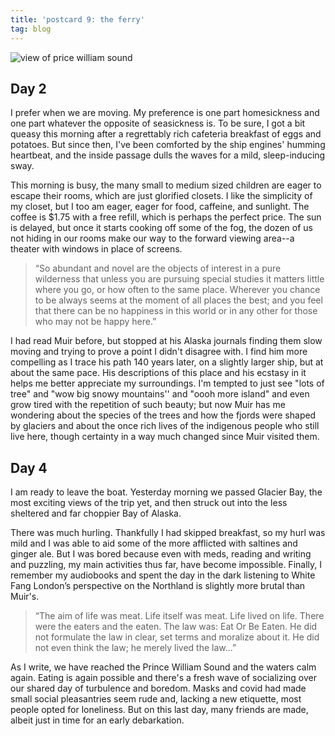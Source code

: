 ```yaml
---
title: 'postcard 9: the ferry'
tag: blog
---
```


![view of price william sound](/assets/images/postcards/the-ferry-1.jpg)

## Day 2

I prefer when we are moving. My preference is one part homesickness and one part whatever the opposite of seasickness is. To be sure, I got a bit queasy this morning after a regrettably rich cafeteria breakfast of eggs and potatoes. But since then, I've been comforted by the ship engines' humming heartbeat, and the inside passage dulls the waves for a mild, sleep-inducing sway.

This morning is busy, the many small to medium sized children are eager to escape their rooms, which are just glorified closets. I like the simplicity of my closet, but I too am eager, eager for food, caffeine, and sunlight. The coffee is $1.75 with a free refill, which is perhaps the perfect price. The sun is delayed, but once it starts cooking off some of the fog, the dozen of us not hiding in our rooms make our way to the forward viewing area--a theater with windows in place of screens.

> “So abundant and novel are the objects of interest in a pure wilderness that unless you are pursuing special studies it matters little where you go, or how often to the same place. Wherever you chance to be always seems at the moment of all places the best; and you feel that there can be no happiness in this world or in any other for those who may not be happy here.”

I had read Muir before, but stopped at his Alaska journals finding them slow moving and trying to prove a point I didn't disagree with. I find him more compelling as I trace his path 140 years later, on a slightly larger ship, but at about the same pace. His descriptions of this place and his ecstasy in it helps me better appreciate my surroundings. I'm tempted to just see "lots of tree" and "wow big snowy mountains'' and "oooh more island" and even grow tired with the repetition of such beauty; but now Muir has me wondering about the species of the trees and how the fjords were shaped by glaciers and about the once rich lives of the indigenous people who still live here, though certainty in a way much changed since Muir visited them.

## Day 4

I am ready to leave the boat. Yesterday morning we passed Glacier Bay, the most exciting views of the trip yet, and then struck out into the less sheltered and far choppier Bay of Alaska.

There was much hurling. Thankfully I had skipped breakfast, so my hurl was mild and I was able to aid some of the more afflicted with saltines and ginger ale. But I was bored because even with meds, reading and writing and puzzling, my main activities thus far, have become impossible. Finally, I remember my audiobooks and spent the day in the dark listening to White Fang
London’s perspective on the Northland is slightly more brutal than Muir's.

> “The aim of life was meat. Life itself was meat. Life lived on life. There were the eaters and the eaten. The law was: Eat Or Be Eaten. He did not formulate the law in clear, set terms and moralize about it. He did not even think the law; he merely lived the law...”

As I write, we have reached the Prince William Sound and the waters calm again. Eating is again possible and there's a fresh wave of socializing over our shared day of turbulence and boredom. Masks and covid had made small social pleasantries seem rude and, lacking a new etiquette, most people opted for loneliness. But on this last day, many friends are made, albeit just in time for an early debarkation.
